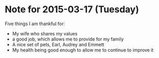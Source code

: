 # Note for 2015-03-17 (Tuesday)

Five things I am thankful for:

- My wife who shares my values
- a good job, which allows me to provide for my family
- A nice set of pets, Earl, Audrey and Emmett
- My health being good enough to allow me to continue to improve it
